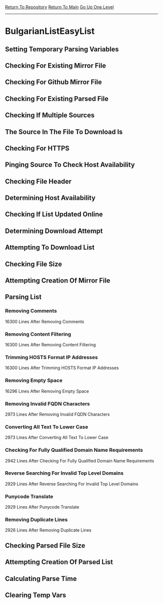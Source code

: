 [Return To Repository](https://github.com/deathbybandaid/piholeparser/)
[Return To Main](https://github.com/deathbybandaid/piholeparser/blob/master/RecentRunLogs/Mainlog.md)
[Go Up One Level](https://github.com/deathbybandaid/piholeparser/blob/master/RecentRunLogs/TopLevelScripts/30-Processing-External-Blacklists.md)
____________________________________
# BulgarianListEasyList
## Setting Temporary Parsing Variables
## Checking For Existing Mirror File
## Checking For Github Mirror File
## Checking For Existing Parsed File
## Checking If Multiple Sources
## The Source In The File To Download Is
## Checking For HTTPS
## Pinging Source To Check Host Availability
## Checking File Header
## Determining Host Availability
## Checking If List Updated Online
## Determining Download Attempt
## Attempting To Download List
## Checking File Size
## Attempting Creation Of Mirror File
## Parsing List
### Removing Comments
16300 Lines After Removing Comments
### Removing Content Filtering
16300 Lines After Removing Content Filtering
### Trimming HOSTS Format IP Addresses
16300 Lines After Trimming HOSTS Format IP Addresses
### Removing Empty Space
16296 Lines After Removing Empty Space
### Removing Invalid FQDN Characters
2973 Lines After Removing Invalid FQDN Characters
### Converting All Text To Lower Case
2973 Lines After Converting All Text To Lower Case
### Checking For Fully Qualified Domain Name Requirements
2942 Lines After Checking For Fully Qualified Domain Name Requirements
### Reverse Searching For Invalid Top Level Domains
2929 Lines After Reverse Searching For Invalid Top Level Domains
### Punycode Translate
2929 Lines After Punycode Translate
### Removing Duplicate Lines
2926 Lines After Removing Duplicate Lines
## Checking Parsed File Size
## Attempting Creation Of Parsed List
## Calculating Parse Time
## Clearing Temp Vars
